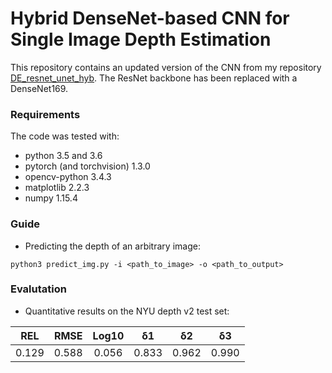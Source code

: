 Hybrid DenseNet-based CNN for Single Image Depth Estimation
============================================

This repository contains an updated version of the CNN from my repository [DE_resnet_unet_hyb](https://github.com/karoly-hars/DE_resnet_unet_hyb). The ResNet backbone has been replaced with a DenseNet169.

### Requirements
The code was tested with:
- python 3.5 and 3.6
- pytorch (and torchvision) 1.3.0
- opencv-python 3.4.3
- matplotlib 2.2.3
- numpy 1.15.4

### Guide
- Predicting the depth of an arbitrary image:
```
python3 predict_img.py -i <path_to_image> -o <path_to_output>
```

### Evalutation
- Quantitative results on the NYU depth v2 test set:
 
| REL  |  RMSE  | Log10 |  δ1 |  δ2 |  δ3 |
|:-----:|:-----:|:-----:|:-----:|:-----:|:-----:|
| 0.129 | 0.588 | 0.056 |0.833 |0.962 |0.990 |


